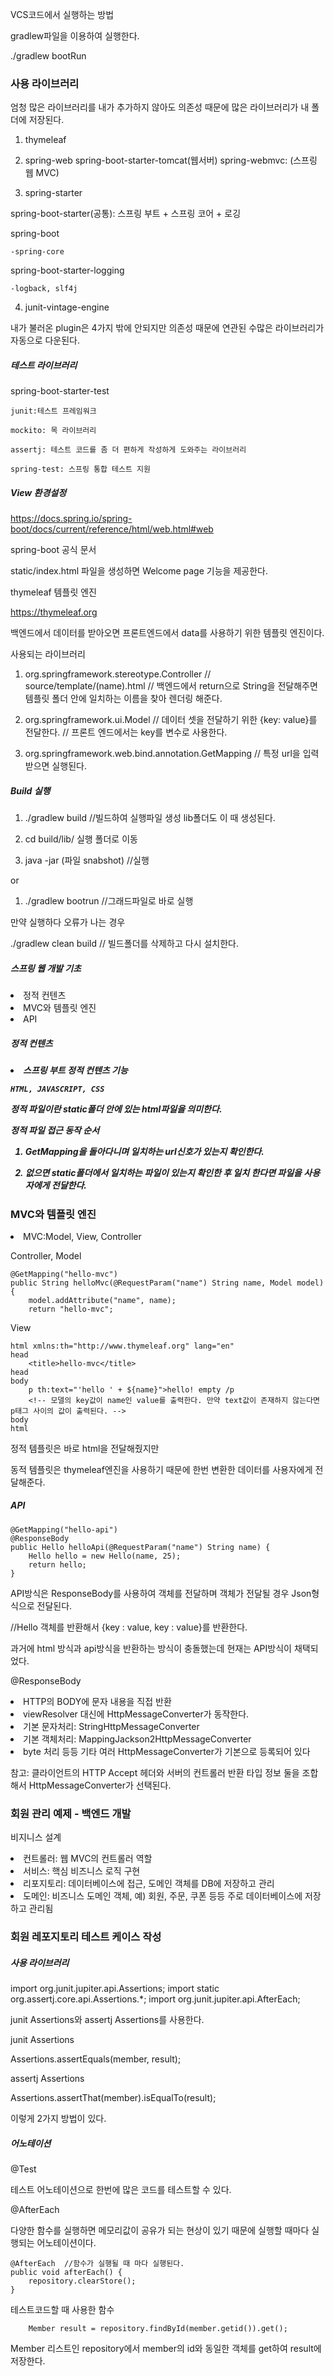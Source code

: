  VCS코드에서 실행하는 방법
 
 gradlew파일을 이용하여 실행한다.

 ./gradlew bootRun


<h3>사용 라이브러리</h3>

엄청 많은 라이브러리를 내가 추가하지 않아도 의존성 때문에 많은 라이브러리가 내 폴더에 저장된다.

1. thymeleaf

2. spring-web
spring-boot-starter-tomcat(웹서버)
spring-webmvc: (스프링 웹 MVC)

3. spring-starter

spring-boot-starter(공통): 스프링 부트 + 스프링 코어 + 로깅

spring-boot

    -spring-core

spring-boot-starter-logging

    -logback, slf4j


4. junit-vintage-engine

내가 불러온 plugin은 4가지 밖에 안되지만 의존성 때문에 연관된 수많은 라이브러리가 자동으로 다운된다.


<h5>테스트 라이브러리</h5>

spring-boot-starter-test

    junit:테스트 프레임워크

    mockito: 목 라이브러리

    assertj: 테스트 코드를 좀 더 편하게 작성하게 도와주는 라이브러리

    spring-test: 스프링 통합 테스트 지원


<h5>View 환경설정</h5>

<h7>https://docs.spring.io/spring-boot/docs/current/reference/html/web.html#web</h7>

spring-boot 공식 문서

static/index.html 파일을 생성하면 Welcome page 기능을 제공한다.

<h7>thymeleaf 템플릿 엔진</h7>

https://thymeleaf.org

백엔드에서 데이터를 받아오면 프론트엔드에서 data를 사용하기 위한 템플릿 엔진이다.

사용되는 라이브러리

1. org.springframework.stereotype.Controller
//  source/template/(name).html
// 백엔드에서 return으로 String을 전달해주면 템플릿 폴더 안에 일치하는 이름을 찾아 렌더링 해준다.

2. org.springframework.ui.Model
// 데이터 셋을 전달하기 위한 {key: value}를 전달한다.
// 프론트 엔드에서는 key를 변수로 사용한다. 

3. org.springframework.web.bind.annotation.GetMapping
// 특정 url을 입력받으면 실행된다.


<h5>Build 실행</h5>

1. ./gradlew build //빌드하여 실행파일 생성 lib폴더도 이 때 생성된다.

2. cd build/lib/ 실행 폴더로 이동

3. java -jar (파일 snabshot) //실행

or

1. ./gradlew bootrun //그래드파일로 바로 실행

만약 실행하다 오류가 나는 경우

./gradlew clean build // 빌드폴더를 삭제하고 다시 설치한다.


<h5>스프링 웹 개발 기초</h5>




<li>   정적 컨텐츠</li>

<li>   MVC와 템플릿 엔진</li>

<li>   API</li>


<h5>정적 컨텐츠<h5>


<li> 스프링 부트 정적 컨텐츠 기능</li>



    HTML, JAVASCRIPT, CSS

정적 파일이란 static폴더 안에 있는 html파일을 의미한다.

정적 파일 접근 동작 순서

1. GetMapping을 돌아다니며 일치하는 url신호가 있는지 확인한다.

2. 없으면 static폴더에서 일치하는 파일이 있는지 확인한 후 일치 한다면 파일을 사용자에게 전달한다.


<h3>MVC와 템플릿 엔진</h3>

<li>MVC:Model, View, Controller</li>

Controller, Model

    @GetMapping("hello-mvc")
    public String helloMvc(@RequestParam("name") String name, Model model) {
        model.addAttribute("name", name);
        return "hello-mvc";

 
View
 
    html xmlns:th="http://www.thymeleaf.org" lang="en"
    head
        <title>hello-mvc</title>
    head
    body
        p th:text="'hello ' + ${name}">hello! empty /p 
        <!-- 모델의 key값이 name인 value를 출력한다. 만약 text값이 존재하지 않는다면 p태그 사이의 값이 출력된다. -->
    body
    html

정적 템플릿은 바로 html을 전달해줬지만

동적 템플릿은 thymeleaf엔진을 사용하기 때문에 한번 변환한 데이터를 사용자에게 전달해준다.




<h5>API</h5>

    @GetMapping("hello-api")
    @ResponseBody
    public Hello helloApi(@RequestParam("name") String name) {
        Hello hello = new Hello(name, 25);
        return hello;   
    }

API방식은 ResponseBody를 사용하여 객체를 전달하며 객체가 전달될 경우 Json형식으로 전달된다.

//Hello 객체를 반환해서 {key : value, key : value}를 반환한다.

과거에 html 방식과 api방식을 반환하는 방식이 충돌했는데 현재는 API방식이 채택되었다.



@ResponseBody
<li> HTTP의 BODY에 문자 내용을 직접 반환</li>
<li> viewResolver 대신에 HttpMessageConverter가 동작한다.</li>
<li> 기본 문자처리: StringHttpMessageConverter</li>
<li> 기본 객체처리: MappingJackson2HttpMessageConverter</li>
<li> byte 처리 등등 기타 여러 HttpMessageConverter가 기본으로 등록되어 있다</li>


참고: 클라이언트의 HTTP Accept 헤더와 서버의 컨트롤러 반환 타입 정보 둘을 조합해서 HttpMessageConverter가 선택된다.


<h3>회원 관리 예제 - 백엔드 개발</h3>

비지니스 설계

<li> 컨트롤러: 웹 MVC의 컨트롤러 역할</li>
<li> 서비스: 핵심 비즈니스 로직 구현</li>
<li> 리포지토리: 데이터베이스에 접근, 도메인 객체를 DB에 저장하고 관리</li>
<li> 도메인: 비즈니스 도메인 객체, 예) 회원, 주문, 쿠폰 등등 주로 데이터베이스에 저장하고 관리됨</li>



<h3>회원 레포지토리 테스트 케이스 작성</h3>

<h5>사용 라이브러리</h5>
 import org.junit.jupiter.api.Assertions;
 import static org.assertj.core.api.Assertions.*;
 import org.junit.jupiter.api.AfterEach;

junit Assertions와 assertj Assertions를 사용한다.

junit Assertions

Assertions.assertEquals(member, result);

assertj Assertions

Assertions.assertThat(member).isEqualTo(result);

이렇게 2가지 방법이 있다.

<h5>어노테이션</h5>
@Test

테스트 어노테이션으로 한번에 많은 코드를 테스트할 수 있다.

@AfterEach

다양한 함수를 실행하면 메모리값이 공유가 되는 현상이 있기 때문에 실행할 때마다 실행되는 어노테이션이다.

    @AfterEach  //함수가 실행될 때 마다 실행된다.
    public void afterEach() {
        repository.clearStore();
    }


테스트코드할 때 사용한 함수

        Member result = repository.findById(member.getid()).get();

Member 리스트인 repository에서 member의 id와 동일한 객체를 get하여 result에 저장한다.